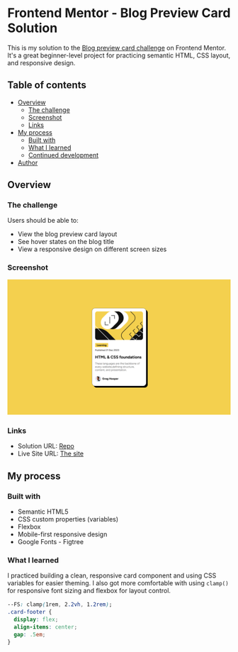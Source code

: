 # Frontend Mentor - Blog Preview Card Solution

This is my solution to the [Blog preview card challenge](https://www.frontendmentor.io/challenges/blog-preview-card-ckPaj01IcS) on Frontend Mentor. It's a great beginner-level project for practicing semantic HTML, CSS layout, and responsive design.

## Table of contents

- [Overview](#overview)
  - [The challenge](#the-challenge)
  - [Screenshot](#screenshot)
  - [Links](#links)
- [My process](#my-process)
  - [Built with](#built-with)
  - [What I learned](#what-i-learned)
  - [Continued development](#continued-development)
- [Author](#author)

## Overview

### The challenge

Users should be able to:

- View the blog preview card layout
- See hover states on the blog title
- View a responsive design on different screen sizes

### Screenshot

![Screenshot of solution](images/screenshot.png)

### Links

- Solution URL: [Repo](https://github.com/4y0ub-kkkk/blog-card-preview)
- Live Site URL: [The site](https://4y0ub-kkkk.github.io/blog-card-preview/)

## My process

### Built with

- Semantic HTML5
- CSS custom properties (variables)
- Flexbox
- Mobile-first responsive design
- Google Fonts - Figtree

### What I learned

I practiced building a clean, responsive card component and using CSS variables for easier theming. I also got more comfortable with using `clamp()` for responsive font sizing and flexbox for layout control.

```css
--FS: clamp(1rem, 2.2vh, 1.2rem);
.card-footer {
  display: flex;
  align-items: center;
  gap: .5em;
}
